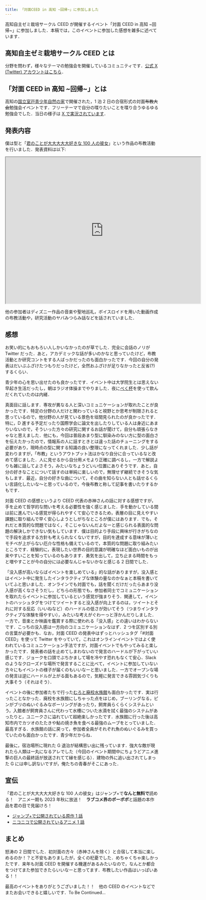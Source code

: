 ```yaml
---
title: 「対面CEED in 高知 ~回帰~」に参加しました
---
```


高知自主ゼミ栽培サークル CEED が開催するイベント「対面 CEED in 高知 \~回帰\~」に参加しました．本稿では，このイベントに参加した感想を雑多に述べています．

<!-- truncate -->

## 高知自主ゼミ栽培サークル CEED とは

分野を問わず，様々なテーマの勉強会を開催しているコミュニティです．[公式 X (Twitter) アカウントはこちら](https://twitter.com/Kochi_CEED)．

## 「対面 CEED in 高知 \~回帰\~」とは

高知の[国立室戸青少年自然の家](https://muroto.niye.go.jp/)で開催された，1 泊 2 日の合宿形式の対面~~布教大会~~勉強会イベントです．フリーテーマで自分の喋りたいことを喋り合うゆるゆる勉強会でした．当日の様子は [X で実況されています](https://twitter.com/search?q=%23%E5%AF%BE%E9%9D%A2CEED)．

## 発表内容

僕は型と「[君のことが大大大大大好きな 100 人の彼女](https://shonenjumpplus.com/episode/13933686331623812157)」という作品の布教活動を行いました．発表資料は以下:

<iframe src="https://drive.google.com/file/d/1O_MGoAfp87DCXv_Y3PEeqHQDNzBl71uv/preview" width="640" height="480" allow="autoplay"></iframe>

他の参加者はディズニー作品の音楽や聖地巡礼，ボイスロイドを用いた動画作成の布教活動や，研究活動のヤバみつらみ話などを話されていました．

## 感想

お笑い的にもおもろい人しかいなかったのが草でした．完全に会話のノリが Twitter だった．あと，アカデミックな話が多いのかなと思っていたけど，布教活動とか研究コントをする人ばっかだったのも面白かったです．今回の自分の発表はだいぶふざけたつもりだったけど，全然おふざけが足りなかったと反省(?)するくらい．

青少年の心を思い出せたのも良かったです．イベント中は大学院生とは思えない早起き生活だったし，朝はラジオ体操までやりました．夜に[べく杯](https://story.nakagawa-masashichi.jp/54244)を使って飲んだくれていたのは内緒．

真面目に話します．専攻が異なる人と深いコミュニケーションが取れたことが良かったです．特定の分野の人だけと関わっていると視野とか思考が制限されると思っているので，他分野の人が見ている景色を垣間見られたのが良かったです．特に，D 進する予定だったり国際学会に論文を出したりしている人は身近にあまりいないので，そういった方々の研究に関するお話が聞けて，自分も頑張らなきゃなと思えました．他にも，今回は普段あまり型に馴染みのない方に型の面白さを伝えたかったので，情報系の人に話すときとは違った話のチューニングをする必要があり，現時点の型に関する知識の良い整理になってくれました．少し話が変わりますが，「布教」というアウトプット法はかなり自分に合っているなと改めて感じました．人に見せるから自分用メモより正確に調べるし，一方で解説よりも雑に話してよさそう，みたいなちょうどいい位置にありそうです．あと，自分の好きなことについて話すのは単純に楽しいので，無理せず継続できそうな気もします．最近，自分の好きな曲について，その曲を知らない人とも話せるくらい言語化したいな〜と思っているので，今後布教と称して記事を書いたりするかもです．

対面 CEED の感想というより CEED 代表の赤神さんの話に対する感想ですが，手を止めて哲学的な問いを考える必要性を強く感じました．手を動かしている間は前に進んでいる感覚が得られやすくて安心できるため，表層の目に見えやすい課題に取り組んで早く安心しようとしがちなところが僕にはあります．でも，それだと本質的な問題ではなく，そこじゃないんだよなーと感じられる表面的な問題の解決しかできない気もしています．僕は目的より手段に興味が行きがちなので手段を追求する方針も考えられなくないですが，目的を達成する意味が薄いとモチベが上がらない厄介な性格も備えているので，本質的な問題に取り組みたいところです．経験的に，表現したい世界の目的意識が明確なほど面白いものが出来やすいことを知っているのもあります．勇気を出して，立ち止まる時間をもっと増やすことが今の自分には必要なんじゃないかなと感じる 2 日間でした．

「没入感が高いならばイベントを楽しめている」的な話がありますが，没入感とはイベント中に発生したインタラクティブな体験の量なのかなぁと本稿を書いていてふと思いました．オンラインでも対面でも，話を聞くだけだったらあまり没入感が高くなさそうだし，どちらの形態でも，参加者同士でコミュニケーションを取れたらイベントに参加しているという感覚が強まりそう．関連して，イベントのハッシュタグをつけてツイートすると没入感が向上するのは，ツイートとそれに対する反応（いいねなど）のハードルの低さが効いてそう（つまりインタラクティブな体験を得やすい），みたいな考えがぐわーっと浮かんだりしました．一方で，音楽とか映画を鑑賞する際に使われる「没入感」との違いはわからないです．こっちの没入感は一方向のコミュニケーションなはず．2 つを区別する別の言葉が必要かも．なお，対面 CEED の発表中はずっとハッシュタグ「#対面 CEED」を使って Twitter をやっていて，これはオンラインイベントではよく使われているコミュニケーション手法ですが，対面イベントでもやってみると楽しかったです．発表者の話を止めてしまわないので発言のハードルが下がっていい感じです．ジョークを口頭でぶちかまして場を冷やす恐れもなくて安心．Slack のようなクローズドな場所で発言することに比べて，イベントに参加していない方々にもイベントの様子が届くのもいいなーと思いました．一方でオープンな場の発言は逆にハードルが上がる面もあるので，気軽に発言できる雰囲気づくりも大事そう（それはそう）．

イベントの後に参加者たちで行った[むろと廃校水族館](https://www.city.muroto.kochi.jp/pages/page0343.php)も面白かったです．実は行ったことなかった．廃校を水族館にしちゃった点をはじめ，ブーリングなる，ピンがブリのぬいぐるみなボーリングがあったり，飼育員らくらくシステムという，入館者が飼育員さんに代わって水槽についた水滴を拭く最強のシステムがあったりと，ユニークさに溢れていて超絶楽しかったです．水族館に行った後は高知市内でカツオのたたきや鮎の焼き魚を食べる最強のムーブをとっていました．最高すぎる．水族館の話に戻って，参加者全員がそれぞれ魚のぬいぐるみを買っていたのも面白かったです．青少年だからね．

最後に，宿泊場所に現れた G 退治が結構思い出に残っています．強大な敵が現れたら人類は一丸になるアレでした（今回のイベント期間中にちょうどアニメ進撃の巨人の最終話が放送されてて縁を感じる）．建物の外に追い出されてしまった G には申し訳ないですが，俺たちの青春がそこにあった．

## 宣伝

「君のことが大大大大大好きな 100 人の彼女」はジャンプ+で**なんと無料で**読める！　アニメ一期も 2023 年秋に放送！　**ラブコメ界のボーボボ**と話題の本作品を君の目で見届けろ！

- [ジャンプ+で公開されている原作 1 話](https://shonenjumpplus.com/episode/13933686331623812157)
- [ニコニコで公開されているアニメ 1 話](https://www.nicovideo.jp/watch/so42873820)

## まとめ

怒涛の 2 日間でした．初対面の方々（赤神さんを除く）と合宿して本当に楽しめるのか！？と不安もありましたが，全くの杞憂でした．めちゃくちゃ楽しかったです．来年も対面 CEED を開催する機運があるみたいなので，なんとか都合をつけてまた参加できたらいいなーと思ってます．布教したい作品はいっぱいある！！

最高のイベントをありがとうございました！！　他の CEED のイベントなどでまたお会いできると嬉しいです．To Be Continued...
